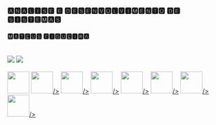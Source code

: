 
### 🅰🅽🅰🅻🅸🆂🅴 🅴 🅳🅴🆂🅴🅽🆅🅾🅻🆅🅸🅼🅴🅽🆃🅾 🅳🅴 🆂🅸🆂🆃🅴🅼🅰🆂
#### 🅼🅰🆃🅴🆄🆂 🅵🅸🅶🆄🅴🅸🆁🅰


<!DOCTYPE html>
<html lang="pt-br">
<head>
    <meta charset="UTF-8">
    <meta http-equiv="X-UA-Compatible" content="IE=edge">
    <meta name="viewport" content="width=device-width, initial-scale=1.0">

</head>
<body>
 
 <div style="display: inline_block"><br>
  <a href="https://www.instagram.com/m.4.t_" target="_blanc" rel="external"><img src="https://img.shields.io/badge/Instagram-E4405F?style=for-the-badge&logo=instagram&logoColor=white" target="_blanc" /></a>
    <a href="https://www.linkedin.com/in/matewsz/" target="_blanc" rel="external"><img src="https://img.shields.io/badge/LinkedIn-0077B5?style=for-the-badge&logo=linkedin&logoColor=white" target="_blanc" /></a>
 </div>
 
 <div style="display: inline_block"><br>
  <a href="#"><img width="50" height="50" src="https://cdn.jsdelivr.net/gh/devicons/devicon/icons/javascript/javascript-original.svg"  /></a>
  <a href="#"><img width="50" height="50" src="https://cdn.jsdelivr.net/gh/devicons/devicon/icons/html5/html5-original.svg" />/></a>
  <a href="#"><img width="50" height="50" src="https://cdn.jsdelivr.net/gh/devicons/devicon/icons/java/java-original-wordmark.svg" />/></a>
  <a href="#"><img width="50" height="50" src="https://cdn.jsdelivr.net/gh/devicons/devicon/icons/linux/linux-original.svg" />/></a>
  <a href="#"><img width="50" height="50" src="https://cdn.jsdelivr.net/gh/devicons/devicon/icons/nodejs/nodejs-original-wordmark.svg" />/></a>
  <a href="#"><img width="50" height="50" src="https://cdn.jsdelivr.net/gh/devicons/devicon/icons/android/android-original-wordmark.svg" />/></a>
  <a href="#"><img width="50" height="50" src="https://cdn.jsdelivr.net/gh/devicons/devicon/icons/css3/css3-original.svg" />/></a>
  <a href="#"><img width="50" height="50" src="https://cdn.jsdelivr.net/gh/devicons/devicon/icons/visualstudio/visualstudio-plain.svg" />/></a>
 </div>
 

 
</body>
</html>
